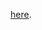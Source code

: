 [here](http://htmlpreview.github.io/?https://github.com/fekri8614/android-worker/blob/main/index.html).